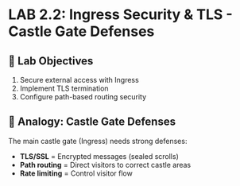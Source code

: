 # LAB 2.2: Ingress Security & TLS - Castle Gate Defenses

## 🎯 Lab Objectives
1. Secure external access with Ingress
2. Implement TLS termination
3. Configure path-based routing security

## 🏰 Analogy: Castle Gate Defenses
The main castle gate (Ingress) needs strong defenses:
- **TLS/SSL** = Encrypted messages (sealed scrolls)
- **Path routing** = Direct visitors to correct castle areas
- **Rate limiting** = Control visitor flow
